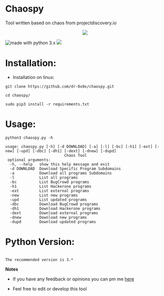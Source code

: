 # Chaospy
Tool written based on chaos from projectdiscovery.io
<p align="center">
<img src="https://raw.githubusercontent.com/dr-0x0x/chaospy/master/chaos.PNG">
</p>
<img src="https://img.shields.io/badge/made%20with-python-blue.svg" alt="made with python 3.x"> <img src="https://img.shields.io/github/issues/dr-0x0x/chaospy.svg">

# Installation:
- Installation on linux:
```
git clone https://github.com/dr-0x0x/chaospy.git
```
```
cd chaospy/
```
```
sudo pip3 install -r requirements.txt
```
# Usage:

```
python3 chaospy.py -h
```
```
usage: chaospy.py [-h] [-d DOWNLOAD] [-a] [-l] [-bc] [-h1] [-ext] [-new] [-upd] [-dbc] [-dh1] [-dext] [-dnew] [-dupd] 
                          Chaos Tool       
 optional arguments:                                                               
  -h, --help   show this help message and exit                                    
  -d DOWNLOAD  Download Specific Program Subdomains                               
  -a           Download all programs Subdomains                                   
  -l           List all programs                                                  
  -bc          List BugCrowd programs                                             
  -h1          List Hackerone programs
  -ext         List external programs
  -new         List new programs
  -upd         List updated programs
  -dbc         Download BugCrowd programs
  -dh1         Download Hackerone programs
  -dext        Download external programs
  -dnew        Download new programs
  -dupd        Download updated programs
```
# Python Version:

```

The recommended version is 3.*

```

**Notes** 

- If you have any feedback or opinions you can pm me [here](https://twitter.com/dr_0x0x)

- Feel free to edit or develop this tool
